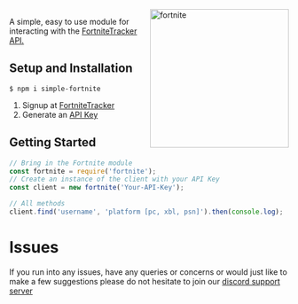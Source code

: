 <img src="https://upload.wikimedia.org/wikipedia/commons/3/36/Fortnite.png" alt="fortnite" width="250" align="right" />

A simple, easy to use module for interacting with the [FortniteTracker](https://fortnitetracker.com/) [API.](https://fortnitetracker.com/site-api)

## Setup and Installation
```
$ npm i simple-fortnite
```

1. Signup at [FortniteTracker](https://fortnitetracker.com/)
2. Generate an [API Key](https://fortnitetracker.com/site-api)

## Getting Started
```js
// Bring in the Fortnite module
const fortnite = require('fortnite');
// Create an instance of the client with your API Key
const client = new fortnite('Your-API-Key');

// All methods
client.find('username', 'platform [pc, xbl, psn]').then(console.log);
```

# Issues
If you run into any issues, have any queries or concerns or would just like to make a few suggestions please do not hesitate to join our [discord support server](https://discord.gg/7yhv7CW)